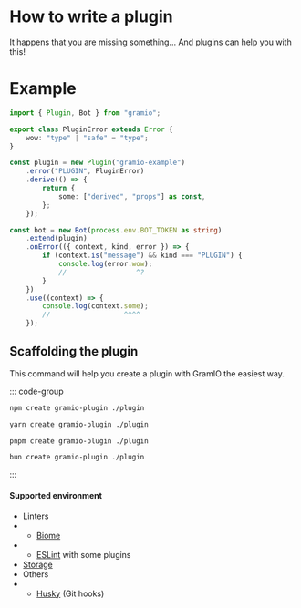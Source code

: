 # How to write a plugin

It happens that you are missing something... And plugins can help you with this!

# Example

```ts twoslash
import { Plugin, Bot } from "gramio";

export class PluginError extends Error {
    wow: "type" | "safe" = "type";
}

const plugin = new Plugin("gramio-example")
    .error("PLUGIN", PluginError)
    .derive(() => {
        return {
            some: ["derived", "props"] as const,
        };
    });

const bot = new Bot(process.env.BOT_TOKEN as string)
    .extend(plugin)
    .onError(({ context, kind, error }) => {
        if (context.is("message") && kind === "PLUGIN") {
            console.log(error.wow);
            //                 ^?
        }
    })
    .use((context) => {
        console.log(context.some);
        //                  ^^^^
    });
```

## Scaffolding the plugin

This command will help you create a plugin with GramIO the easiest way.

::: code-group

```bash [npm]
npm create gramio-plugin ./plugin
```

```bash [yarn]
yarn create gramio-plugin ./plugin
```

```bash [pnpm]
pnpm create gramio-plugin ./plugin
```

```bash [bun]
bun create gramio-plugin ./plugin
```

:::

#### Supported environment

-   Linters
-   -   [Biome](https://biomejs.dev/)
-   -   [ESLint](https://eslint.org/) with some plugins
-   [Storage](https://gramio.dev/storages/)
-   Others
-   -   [Husky](https://typicode.github.io/husky/) (Git hooks)
